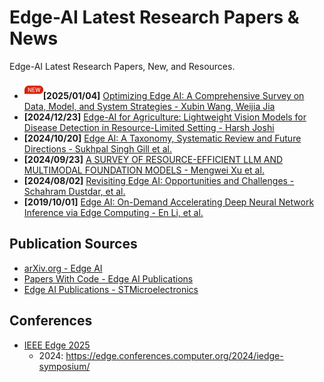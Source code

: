 # Edge-AI Latest Research Papers & News

Edge-AI Latest Research Papers, New, and Resources.

- <img src="https://github.com/afondiel/awesome-smol/blob/main/resources/new_tag.png?raw=true" alt="new" width="30" height="30"/>**[2025/01/04]** [Optimizing Edge AI: A Comprehensive Survey on Data, Model, and System Strategies - Xubin Wang, Weijia Jia]()
- **[2024/12/23]** [Edge-AI for Agriculture: Lightweight Vision Models for Disease Detection in Resource-Limited Setting - Harsh Joshi](https://arxiv.org/pdf/2412.18635)
- **[2024/10/20]** [Edge AI: A Taxonomy, Systematic Review and Future Directions - Sukhpal Singh Gill et al.](https://arxiv.org/pdf/2407.04053)
- **[2024/09/23]** [A SURVEY OF RESOURCE-EFFICIENT LLM AND MULTIMODAL FOUNDATION MODELS - Mengwei Xu et al. ](http://arxiv.org/pdf/2401.08092)   
- **[2024/08/02]** [Revisiting Edge AI: Opportunities and Challenges - Schahram Dustdar, et al.](https://www.nitindermohan.com/documents/2024/pubs/edgeaiInternetComputing2024.pdf)
- **[2019/10/01]** [Edge AI: On-Demand Accelerating Deep Neural Network Inference via Edge Computing - En Li, et al.](https://arxiv.org/pdf/1910.05316v1)

## Publication Sources
- [arXiv.org - Edge AI](https://arxiv.org/search/?query=edge+ai+&searchtype=all)
- [Papers With Code - Edge AI Publications](https://paperswithcode.com/search?q_meta=&q_type=&q=edge+AI+)
- [Edge AI Publications - STMicroelectronics](https://www.st.com/content/st_com/en/about/innovation---technology/artificial-intelligence-at-the-edge-publications.html)

## Conferences
- [IEEE Edge 2025](https://services.conferences.computer.org/2025/edge/)
    - 2024: https://edge.conferences.computer.org/2024/iedge-symposium/  